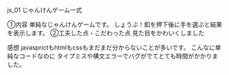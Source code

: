 js_01
じゃんけんゲーム一式

①内容
単純なじゃんけんゲームです。
しょうぶ！釦を押下後に手を選ぶと結果を表示します。
②工夫した点・こだわった点
見た目をかわいくしました


感想
javasprictもhtmlもcssもまだまだ分からないことが多いです。
こんなに単純なコードなのに
タイプミスや構文エラーでバグがでてとても時間がかかりました。
